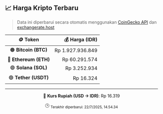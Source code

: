 

<!-- HARGA_KRIPTO -->
## 📈 Harga Kripto Terbaru

> Data ini diperbarui secara otomatis menggunakan [CoinGecko API](https://www.coingecko.com/) dan [exchangerate.host](https://exchangerate.host/)

<div align="center">

| 🪙 Token | 💰 Harga (IDR) |
|:------:|---------------:|
| 🟠 **Bitcoin (BTC)**   | Rp 1.927.936.849 |
| 🔵 **Ethereum (ETH)**  | Rp 60.291.574 |
| 🟣 **Solana (SOL)**    | Rp 3.252.934 |
| 🟢 **Tether (USDT)**   | Rp 16.324 |

---

💱 **Kurs Rupiah (USD → IDR)**: Rp 16.319

🕒 <sub>Terakhir diperbarui: 22/7/2025, 14.54.34</sub>

</div>
<!-- /HARGA_KRIPTO -->